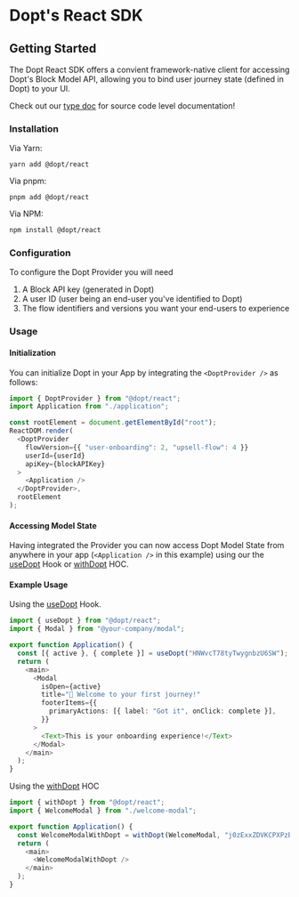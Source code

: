 # Dopt's React SDK

## Getting Started

The Dopt React SDK offers a convient framework-native client for accessing Dopt's Block Model API, allowing you to bind user journey state (defined in Dopt) to your UI.

Check out our [type doc](https://paka.dev/npm/@dopt/react) for source code level documentation!

### Installation

Via Yarn:

```
yarn add @dopt/react
```

Via pnpm:

```
pnpm add @dopt/react
```

Via NPM:

```bash
npm install @dopt/react
```

### Configuration

To configure the Dopt Provider you will need

1. A Block API key (generated in Dopt)
1. A user ID (user being an end-user you've identified to Dopt)
1. The flow identifiers and versions you want your end-users to experience

### Usage

#### Initialization

You can initialize Dopt in your App by integrating the `<DoptProvider />` as follows:

```js
import { DoptProvider } from "@dopt/react";
import Application from "./application";

const rootElement = document.getElementById("root");
ReactDOM.render(
  <DoptProvider
    flowVersion={{ "user-onboarding": 2, "upsell-flow": 4 }}
    userId={userId}
    apiKey={blockAPIKey}
  >
    <Application />
  </DoptProvider>,
  rootElement
);
```

#### Accessing Model State

Having integrated the Provider you can now access Dopt Model State from anywhere in your app (`<Application />` in this example) using our the [useDopt](./src/use-dopt.ts) Hook or [withDopt](./src/with-dopt.tsx) HOC.

#### Example Usage

Using the [useDopt](./src/use-dopt.ts) Hook.

```ts
import { useDopt } from "@dopt/react";
import { Modal } from "@your-company/modal";

export function Application() {
  const [{ active }, { complete }] = useDopt("HNWvcT78tyTwygnbzU6SW");
  return (
    <main>
      <Modal
        isOpen={active}
        title="👏 Welcome to your first journey!"
        footerItems={{
          primaryActions: [{ label: "Got it", onClick: complete }],
        }}
      >
        <Text>This is your onboarding experience!</Text>
      </Modal>
    </main>
  );
}
```

Using the [withDopt](./src/with-dopt.tsx) HOC

```ts
import { withDopt } from "@dopt/react";
import { WelcomeModal } from "./welcome-modal";

export function Application() {
  const WelcomeModalWithDopt = withDopt(WelcomeModal, "j0zExxZDVKCPXPzB2ZgpW");
  return (
    <main>
      <WelcomeModalWithDopt />
    </main>
  );
}
```
